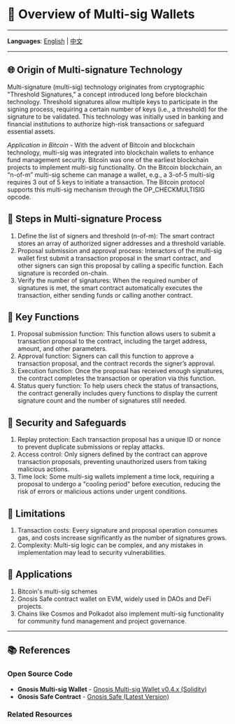 # 🔐 Overview of Multi-sig Wallets

---

**Languages**: [English](./README.md) | [中文](./README_zh.md)

---

## 🌐 Origin of Multi-signature Technology
Multi-signature (multi-sig) technology originates from cryptographic "Threshold Signatures," a concept introduced long before blockchain technology. Threshold signatures allow multiple keys to participate in the signing process, requiring a certain number of keys (i.e., a threshold) for the signature to be validated. This technology was initially used in banking and financial institutions to authorize high-risk transactions or safeguard essential assets.

*Application in Bitcoin* - With the advent of Bitcoin and blockchain technology, multi-sig was integrated into blockchain wallets to enhance fund management security. Bitcoin was one of the earliest blockchain projects to implement multi-sig functionality. On the Bitcoin blockchain, an “n-of-m” multi-sig scheme can manage a wallet, e.g., a 3-of-5 multi-sig requires 3 out of 5 keys to initiate a transaction. The Bitcoin protocol supports this multi-sig mechanism through the OP_CHECKMULTISIG opcode.

## 🔐 Steps in Multi-signature Process
1. Define the list of signers and threshold (n-of-m): The smart contract stores an array of authorized signer addresses and a threshold variable.
2. Proposal submission and approval process: Interactors of the multi-sig wallet first submit a transaction proposal in the smart contract, and other signers can sign this proposal by calling a specific function. Each signature is recorded on-chain.
3. Verify the number of signatures: When the required number of signatures is met, the smart contract automatically executes the transaction, either sending funds or calling another contract.

## 🔑 Key Functions
1. Proposal submission function: This function allows users to submit a transaction proposal to the contract, including the target address, amount, and other parameters.
2. Approval function: Signers can call this function to approve a transaction proposal, and the contract records the signer’s approval.
3. Execution function: Once the proposal has received enough signatures, the contract completes the transaction or operation via this function.
4. Status query function: To help users check the status of transactions, the contract generally includes query functions to display the current signature count and the number of signatures still needed.

## 🚨 Security and Safeguards
1. Replay protection: Each transaction proposal has a unique ID or nonce to prevent duplicate submissions or replay attacks.
2. Access control: Only signers defined by the contract can approve transaction proposals, preventing unauthorized users from taking malicious actions.
3. Time lock: Some multi-sig wallets implement a time lock, requiring a proposal to undergo a "cooling period" before execution, reducing the risk of errors or malicious actions under urgent conditions.

## 🚫 Limitations
1. Transaction costs: Every signature and proposal operation consumes gas, and costs increase significantly as the number of signatures grows.
2. Complexity: Multi-sig logic can be complex, and any mistakes in implementation may lead to security vulnerabilities.

## 📝 Applications
1. Bitcoin's multi-sig schemes
2. Gnosis Safe contract wallet on EVM, widely used in DAOs and DeFi projects.
3. Chains like Cosmos and Polkadot also implement multi-sig functionality for community fund management and project governance.

---

## 📚 References

### Open Source Code
- **Gnosis Multi-sig Wallet** - [Gnosis Multi-sig Wallet v0.4.x (Solidity)](https://github.com/gnosis/MultiSigWallet)
- **Gnosis Safe Contract** - [Gnosis Safe (Latest Version)](https://github.com/safe-global/safe-contracts)

### Related Resources
